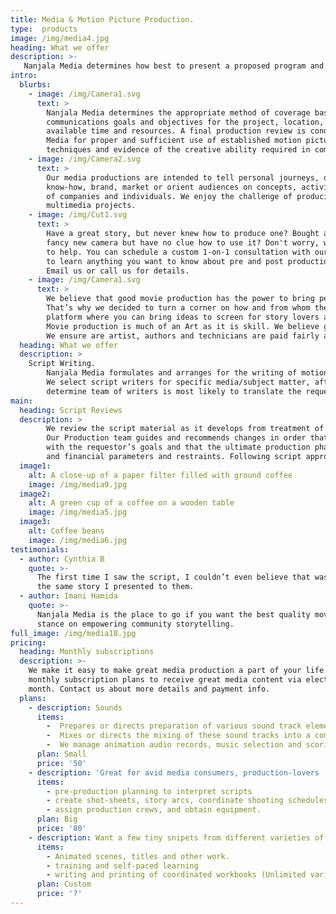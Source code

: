 ```yaml
---
title: Media & Motion Picture Production.
type:  products
image: /img/media4.jpg
heading: What we offer
description: >-
   Nanjala Media determines how best to present a proposed program and select writers, actors, and any other personnel to carry out the  processes involved in the production. We oversee the design, coordination and sets-up of on-location and studio shoots, including equipment selection, transport, setup, lighting, audio and video recording.
intro:
  blurbs:
    - image: /img/Camera1.svg
      text: >
        Nanjala Media determines the appropriate method of coverage based on 
        communications goals and objectives for the project, location, environment, and 
        available time and resources. A final production review is conducted by the Nanjala 
        Media for proper and sufficient use of established motion picture production 
        techniques and evidence of the creative ability required in communicating information through television.
    - image: /img/Camera2.svg
      text: >
        Our media productions are intended to tell personal journeys, document lifestyles, teach technical 
        know-how, brand, market or orient audiences on concepts, activities goals, missions, and accomplishments 
        of companies and individuals. We enjoy the challenge of producing motion pictures/videos, slide films, and 
        multimedia projects.
    - image: /img/Cut1.svg
      text: >
        Have a great story, but never knew how to produce one? Bought a
        fancy new camera but have no clue how to use it? Don't worry, we’re here
        to help. You can schedule a custom 1-on-1 consultation with our production team
        to learn anything you want to know about pre and post production.
        Email us or call us for details.
    - image: /img/Camera1.svg
      text: >
        We believe that good movie production has the power to bring people together.
        That’s why we decided to turn a corner on how and from whom they are produced for as we offer a
        platform where you can bring ideas to screen for story lovers and lifetime learners.
        Movie production is much of an Art as it is skill. We believe good art should be rewarded
        We ensure are artist, authors and technicians are paid fairly and generously.
  heading: What we offer
  description: >
    Script Writing. 
        Nanjala Media formulates and arranges for the writing of motion picture/video and multimedia scenarios, scripts and story boards.
        We select script writers for specific media/subject matter, after reviewing their work, brand or mission, so as to 
        determine team of writers is most likely to translate the requestor’s goals into a successful product.
main:
  heading: Script Reviews
  description: >
        We review the script material as it develops from treatment of overall concept through draft and final stages. 
        Our Production team guides and recommends changes in order that script remains consonant and compatible 
        with the requestor’s goals and that the ultimate production phases are within inherent technical, logistical 
        and financial parameters and restraints. Following script approval, selects or proposes professional actors where required.
  image1:
    alt: A close-up of a paper filter filled with ground coffee
    image: /img/media9.jpg
  image2:
    alt: A green cup of a coffee on a wooden table
    image: /img/media5.jpg
  image3:
    alt: Coffee beans
    image: /img/media6.jpg
testimonials:
  - author: Cynthia B
    quote: >-
      The first time I saw the script, I couldn’t even believe that was
      the same story I presented to them.
  - author: Imani Hamida
    quote: >-
      Nanjala Media is the place to go if you want the best quality movie production. I love their
      stance on empowering community storytelling.
full_image: /img/media18.jpg
pricing:
  heading: Monthly subscriptions
  description: >-
    We make it easy to make great media production a part of your life. Choose one of our
    monthly subscription plans to receive great media content via electronically or at your doorstep each
    month. Contact us about more details and payment info.
  plans:
    - description: Sounds
      items:
        -  Prepares or directs preparation of various sound track elements, voice-over narration, dialogue, sound effects and music. 
        -  Mixes or directs the mixing of these sound tracks into a composite sound track which compliments and enhances the picture portion of the production."
        -  We manage animation audio records, music selection and scoring, performing and/or directing the editing of motion picture/video tape, all of which culminate in a complete production or multimedia package in English and foreign language versions."
      plan: Small
      price: '50'
    - description: 'Great for avid media consumers, production-lovers '
      items:
        - pre-production planning to interpret scripts
        - create shot-sheets, story arcs, coordinate shooting schedules
        - assign production crews, and obtain equipment.
      plan: Big
      price: '80'
    - description: Want a few tiny snipets from different varieties of topics? Try our custom plan
      items:
        - Animated scenes, titles and other work.
        - training and self-paced learning
        - writing and printing of coordinated workbooks (Unlimited varieties)
      plan: Custom
      price: '?'
---
```

